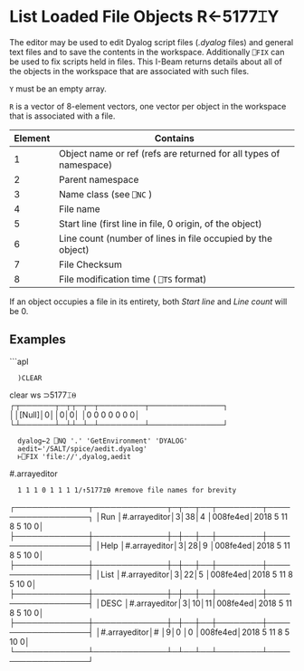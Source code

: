 
<!-- Hidden search keywords -->
<div style="display: none;">
  5177⌶
</div>






<h1 class="heading"><span class="name">List Loaded File Objects</span> <span class="command">R←5177⌶Y</span></h1>



The editor may be used to edit Dyalog script files (*.dyalog* files) and general text files and to save the contents in the workspace. Additionally `⎕FIX` can be used to fix scripts held in files. This I-Beam returns details about all of the objects in the workspace that are associated with such files.


`Y` must be an empty array.




`R` is a vector of 8-element vectors, one vector per object in the workspace that is associated with a file.


|Element|Contains                                                         |
|-------|-----------------------------------------------------------------|
|1      |Object name or ref (refs are returned for all types of namespace)|
|2      |Parent namespace                                                 |
|3      |Name class (see `⎕NC` )                                          |
|4      |File name                                                        |
|5      |Start line (first line in file, 0 origin, of the object)         |
|6      |Line count (number of lines in file occupied by the object)      |
|7      |File Checksum                                                    |
|8      |File modification time ( `⎕TS` format)                           |



If an object occupies a file in its entirety, both *Start line* and *Line count* will be 0.

<h2 class="example">Examples</h2>
```apl

      )CLEAR
clear ws
      ⊃5177⌶⍬
┌┬──────┬─┬┬─┬─┬────────┬─────────────┐
││[Null]│0││0│0│        │0 0 0 0 0 0 0│
└┴──────┴─┴┴─┴─┴────────┴─────────────┘

      dyalog←2 ⎕NQ '.' 'GetEnvironment' 'DYALOG' 
      aedit←'/SALT/spice/aedit.dyalog'
      ⊢⎕FIX 'file://',dyalog,aedit
#.arrayeditor

      1 1 1 0 1 1 1 1/↑5177⌶⍬ ⍝remove file names for brevity
┌─────────────┬─────────────┬─┬──┬──┬────────┬──────────────────┐
│Run          │#.arrayeditor│3│38│4 │008fe4ed│2018 5 11 8 5 10 0│
├─────────────┼─────────────┼─┼──┼──┼────────┼──────────────────┤
│Help         │#.arrayeditor│3│28│9 │008fe4ed│2018 5 11 8 5 10 0│
├─────────────┼─────────────┼─┼──┼──┼────────┼──────────────────┤
│List         │#.arrayeditor│3│22│5 │008fe4ed│2018 5 11 8 5 10 0│
├─────────────┼─────────────┼─┼──┼──┼────────┼──────────────────┤
│DESC         │#.arrayeditor│3│10│11│008fe4ed│2018 5 11 8 5 10 0│
├─────────────┼─────────────┼─┼──┼──┼────────┼──────────────────┤
│#.arrayeditor│#            │9│0 │0 │008fe4ed│2018 5 11 8 5 10 0│
└─────────────┴─────────────┴─┴──┴──┴────────┴──────────────────┘
	
```


